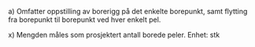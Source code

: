 a) Omfatter oppstilling av borerigg på det enkelte borepunkt, samt flytting fra borepunkt til borepunkt ved hver enkelt pel.

x) Mengden måles som prosjektert antall borede peler. Enhet: stk

